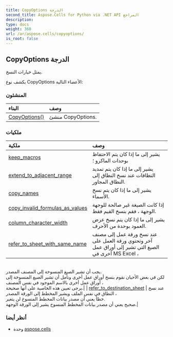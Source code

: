 ```yaml
---
title: CopyOptions الدرجة
second_title: Aspose.Cells for Python via .NET API المراجع
description:
type: docs
weight: 360
url: /ar/aspose.cells/copyoptions/
is_root: false
---
```

##  CopyOptions الدرجة
يمثل خيارات النسخ.



يكشف نوع CopyOptions الأعضاء التالية:

###  المنشئون
| البناء| وصف|
| :- | :- |
| [CopyOptions()](/cells/python-net/ar/aspose.cells/copyoptions/__init__/#) | منشئ CopyOptions.|


###  ملكيات
| ملكية| وصف|
| :- | :- |
| [keep_macros](/cells/python-net/ar/aspose.cells/copyoptions/keep_macros) | يشير إلى ما إذا كان يتم الاحتفاظ بوحدات الماكرو ؛|
| [extend_to_adjacent_range](/cells/python-net/ar/aspose.cells/copyoptions/extend_to_adjacent_range) | يشير إلى ما إذا كان يتم تمديد النطاقات عند نسخ النطاق إلى النطاق المجاور.|
| [copy_names](/cells/python-net/ar/aspose.cells/copyoptions/copy_names) | يشير إلى ما إذا كان يتم نسخ الأسماء.|
| [copy_invalid_formulas_as_values](/cells/python-net/ar/aspose.cells/copyoptions/copy_invalid_formulas_as_values) | إذا كانت الصيغة غير صالحة للوجهة الوجهة ، فقم بنسخ القيم فقط.|
| [column_character_width](/cells/python-net/ar/aspose.cells/copyoptions/column_character_width) | يشير إلى ما إذا كان يتم نسخ عرض العمود بوحدة من الأحرف.|
| [refer_to_sheet_with_same_name](/cells/python-net/ar/aspose.cells/copyoptions/refer_to_sheet_with_same_name) | عند نسخ ورقة عمل إلى مصنف آخر وتحتوي ورقة العمل على الصيغ التي تشير إلى أوراق عمل أخرى في MS Excel ،<br/>يجب أن تشير الصيغ المنسوخة إلى المصنف المصدر.<br/>لكن في بعض الأحيان نقوم بنسخ أوراق عمل أخرى ونأمل أن تشير الصيغ المنسوخة إلى أوراق عمل أخرى بالاسم الموجود في نفس المصنف ،<br/> يرجى تعيين هذه الخاصية على أنها صحيحة.|
| [refer_to_destination_sheet](/cells/python-net/ar/aspose.cells/copyoptions/refer_to_destination_sheet) | عند نسخ النطاق في نفس الملف ويشير المخطط إلى الورقة المصدر ،<br/>خطأ يعني أن مصدر بيانات المخطط المنسوخ لن يتغير.<br/> صحيح يعني أن مصدر بيانات المخطط المنسوخ يشير إلى الورقة الوجهة.|



###  أنظر أيضا
* وحدة [aspose.cells](..)
